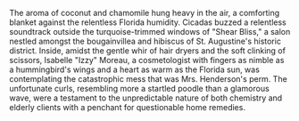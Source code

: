 The aroma of coconut and chamomile hung heavy in the air, a comforting blanket against the relentless Florida humidity.  Cicadas buzzed a relentless soundtrack outside the turquoise-trimmed windows of "Shear Bliss," a salon nestled amongst the bougainvillea and hibiscus of St. Augustine's historic district.  Inside, amidst the gentle whir of hair dryers and the soft clinking of scissors,  Isabelle "Izzy" Moreau, a cosmetologist with fingers as nimble as a hummingbird's wings and a heart as warm as the Florida sun, was contemplating the catastrophic mess that was Mrs. Henderson's perm.  The unfortunate curls, resembling more a startled poodle than a glamorous wave, were a testament to the unpredictable nature of both chemistry and elderly clients with a penchant for questionable home remedies.
